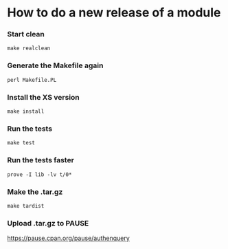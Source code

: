 # How to do a new release of a module

### Start clean
`make realclean`

### Generate the Makefile again
`perl Makefile.PL`

### Install the XS version
`make install`

### Run the tests
`make test`

### Run the tests faster
`prove -I lib -lv t/0*`

### Make the .tar.gz
`make tardist`

### Upload .tar.gz to PAUSE
https://pause.cpan.org/pause/authenquery
